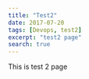 ```yaml
---
title: "Test2"
date: 2017-07-20
tags: [Devops, test2]
excerpt: "test2 page"
search: true
---
```


This is test 2 page
